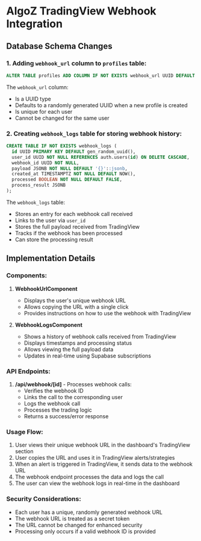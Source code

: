 # AlgoZ TradingView Webhook Integration

## Database Schema Changes

### 1. Adding `webhook_url` column to `profiles` table:

```sql
ALTER TABLE profiles ADD COLUMN IF NOT EXISTS webhook_url UUID DEFAULT gen_random_uuid();
```

The `webhook_url` column:

- Is a UUID type
- Defaults to a randomly generated UUID when a new profile is created
- Is unique for each user
- Cannot be changed for the same user

### 2. Creating `webhook_logs` table for storing webhook history:

```sql
CREATE TABLE IF NOT EXISTS webhook_logs (
  id UUID PRIMARY KEY DEFAULT gen_random_uuid(),
  user_id UUID NOT NULL REFERENCES auth.users(id) ON DELETE CASCADE,
  webhook_id UUID NOT NULL,
  payload JSONB NOT NULL DEFAULT '{}'::jsonb,
  created_at TIMESTAMPTZ NOT NULL DEFAULT NOW(),
  processed BOOLEAN NOT NULL DEFAULT FALSE,
  process_result JSONB
);
```

The `webhook_logs` table:

- Stores an entry for each webhook call received
- Links to the user via `user_id`
- Stores the full payload received from TradingView
- Tracks if the webhook has been processed
- Can store the processing result

## Implementation Details

### Components:

1. **WebhookUrlComponent**

   - Displays the user's unique webhook URL
   - Allows copying the URL with a single click
   - Provides instructions on how to use the webhook with TradingView

2. **WebhookLogsComponent**
   - Shows a history of webhook calls received from TradingView
   - Displays timestamps and processing status
   - Allows viewing the full payload data
   - Updates in real-time using Supabase subscriptions

### API Endpoints:

1. **/api/webhook/[id]** - Processes webhook calls:
   - Verifies the webhook ID
   - Links the call to the corresponding user
   - Logs the webhook call
   - Processes the trading logic
   - Returns a success/error response

### Usage Flow:

1. User views their unique webhook URL in the dashboard's TradingView section
2. User copies the URL and uses it in TradingView alerts/strategies
3. When an alert is triggered in TradingView, it sends data to the webhook URL
4. The webhook endpoint processes the data and logs the call
5. The user can view the webhook logs in real-time in the dashboard

### Security Considerations:

- Each user has a unique, randomly generated webhook URL
- The webhook URL is treated as a secret token
- The URL cannot be changed for enhanced security
- Processing only occurs if a valid webhook ID is provided
